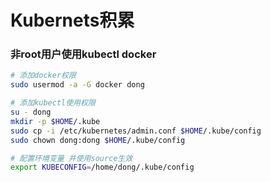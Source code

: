 # Kubernets积累

### 非root用户使用kubectl docker

```bash
# 添加docker权限
sudo usermod -a -G docker dong

# 添加kubectl使用权限
su - dong
mkdir -p $HOME/.kube
sudo cp -i /etc/kubernetes/admin.conf $HOME/.kube/config
sudo chown dong:dong $HOME/.kube/config

# 配置环境变量 并使用source生效
export KUBECONFIG=/home/dong/.kube/config
```

